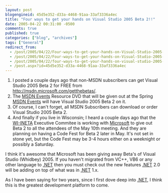 ```yaml
---
layout: post
blogengineid: 45d5e352-d33a-4468-91aa-33af3336a4ec
title: "Four ways to get your hands on Visual Studio 2005 Beta 2!!"
date: 2005-04-22 00:31:00 -0500
comments: true
published: true
categories: ["blog", "archives"]
tags: ["General"]
redirect_from: 
  - /post/2005/04/22/Four-ways-to-get-your-hands-on-Visual-Studio-2005-Beta-2!!.aspx
  - /post/2005/04/22/Four-ways-to-get-your-hands-on-Visual-Studio-2005-Beta-2!!
  - /post/2005/04/22/four-ways-to-get-your-hands-on-visual-studio-2005-beta-2!!
  - /post.aspx?id=45d5e352-d33a-4468-91aa-33af3336a4ec
---
```


<OL>
<LI>I posted a couple days ago that non-MSDN subscribers can get Visual Studio 2005 Beta 2 for FREE from <A href="http://msdn.microsoft.com/getthebetas/">http://msdn.microsoft.com/getthebetas/</A>. 
<LI>The <A title="MSDN Events" href="http://msdnevents.com/" target=_blank>MSDN Events</A> Resource DVD that will be given out at the Spring <A title="MSDN Events" href="http://msdnevents.com/" target=_blank>MSDN Events</A> will have Visual Studio 2005 Beta 2 on it. 
<LI>Of course, I can't forget, all MSDN Subscribers can download or order Visual Studio 2005 Beta 2. 
<LI>And finally if you live in Wisconsin; I heard a couple days ago that the <A title="Wisconsin .NET Users Group" href="http://wi-ineta.org/" target=_blank>WI-INETA</A> Executive Commitee is working with <A title=Microsoft href="http://microsoft.com/" target=_blank>Microsoft</A> to give out Beta 2 to all the attendees of the May 10th meeting. And they are planning on having a Code Fest for Beta 2 later in May. It's not set in stone yet, but the Code Fest may be 3-4 hours either on a weeknight or possibly a Saturday.</LI></OL>

I think it's awesome that Microsoft has been giving away Beta's of Visual Studio (Whidbey) 2005. If you haven't migrated from VC++, VB6 or any other language to <A title=.NET href="http://www.microsoft.com/net/" target=_blank>.NET</A> then you must check out the new features <A title=.NET href="http://www.microsoft.com/net/" target=_blank>.NET</A> 2.0 will be adding on top of what was in <A title=.NET href="http://www.microsoft.com/net/" target=_blank>.NET</A> 1.x.

As I have been saying for two years, since I first dove deep into <A title=.NET href="http://www.microsoft.com/net/" target=_blank>.NET</A>, I think this is the greatest development platform to come.
